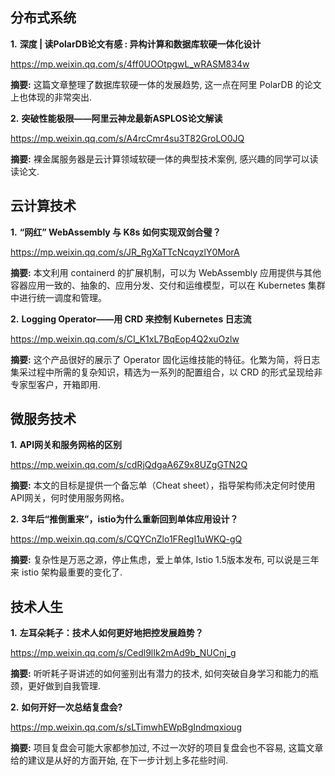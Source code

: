## 分布式系统

**1.** **深度 | 读PolarDB论文有感 : 异构计算和数据库软硬一体化设计**

https://mp.weixin.qq.com/s/4ff0UOOtpgwL_wRASM834w

**摘要:** 这篇文章整理了数据库软硬一体的发展趋势, 这一点在阿里 PolarDB 的论文上也体现的非常突出.

**2.** **突破性能极限——阿里云神龙最新ASPLOS论文解读**

https://mp.weixin.qq.com/s/A4rcCmr4su3T82GroLO0JQ

**摘要:** 裸金属服务器是云计算领域软硬一体的典型技术案例, 感兴趣的同学可以读读论文.

## 云计算技术

**1.** **“网红” WebAssembly 与 K8s 如何实现双剑合璧？**

https://mp.weixin.qq.com/s/JR_RgXaTTcNcqyzlY0MorA

**摘要:** 本文利用 containerd 的扩展机制，可以为 WebAssembly 应用提供与其他容器应用一致的、抽象的、应用分发、交付和运维模型，可以在 Kubernetes 集群中进行统一调度和管理。

**2.** **Logging Operator——用 CRD 来控制 Kubernetes 日志流**

https://mp.weixin.qq.com/s/CI_K1xL7BqEop4Q2xuOzlw

**摘要:** 这个产品很好的展示了 Operator 固化运维技能的特征。化繁为简，将日志集采过程中所需的复杂知识，精选为一系列的配置组合，以 CRD 的形式呈现给非专家型客户，开箱即用.

## 微服务技术

**1.** **API网关和服务网格的区别**

https://mp.weixin.qq.com/s/cdRjQdgaA6Z9x8UZgGTN2Q

**摘要:** 本文的目标是提供一个备忘单（Cheat sheet），指导架构师决定何时使用API网关，何时使用服务网格。

**2.** **3年后“推倒重来”，istio为什么重新回到单体应用设计？**

https://mp.weixin.qq.com/s/CQYCnZlo1FRegI1uWKQ-gQ

**摘要:** 复杂性是万恶之源，停止焦虑，爱上单体, Istio 1.5版本发布, 可以说是三年来 istio 架构最重要的变化了.

## 技术人生

**1.** **左耳朵耗子：技术人如何更好地把控发展趋势？**

https://mp.weixin.qq.com/s/Cedl9lIk2mAd9b_NUCnj_g

**摘要:** 听听耗子哥讲述的如何鉴别出有潜力的技术, 如何突破自身学习和能力的瓶颈，更好做到自我管理.

**2.** **如何开好一次总结复盘会?**

https://mp.weixin.qq.com/s/sLTimwhEWpBgIndmqxioug

**摘要:** 项目复盘会可能大家都参加过, 不过一次好的项目复盘会也不容易, 这篇文章给的建议是从好的方面开始, 在下一步计划上多花些时间.

